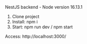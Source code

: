NestJS backend - Node version 16.13.1

1. Clone project
2. Install: npm i
3. Start: npm run dev / npm start

Access: http://localhost:3000/
